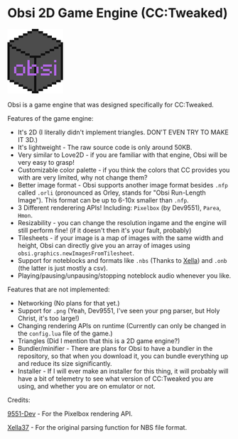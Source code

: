 # Obsi 2D Game Engine (CC:Tweaked)

![Obsi logo](obsi-logo.png)

Obsi is a game engine that was designed specifically for CC:Tweaked.

Features of the game engine:
* It's 2D (I literally didn't implement triangles. DON'T EVEN TRY TO MAKE IT 3D.)
* It's lightweight - The raw source code is only around 50KB.
* Very similar to Love2D - if you are familiar with that engine, Obsi will be very easy to grasp!
* Customizable color palette - if you think the colors that CC provides you with are very limited, why not change them?
* Better image format - Obsi supports another image format besides `.nfp` called `.orli` (pronounced as Orley, stands for "Obsi Run-Length Image"). This format can be up to 6-10x smaller than `.nfp`.
* 3 Different renderering APIs! Including: `Pixelbox` (by Dev9551), `Parea`, `Hmon`.
* Resizability - you can change the resolution ingame and the engine will still perform fine! (if it doesn't then it's your fault, probably)
* Tilesheets - if your image is a map of images with the same width and height, Obsi can directly give you an array of images using `obsi.graphics.newImagesFromTilesheet`.
* Support for noteblocks and formats like `.nbs` (Thanks to [Xella](https://github.com/Xella37/NBS-Tunes-CC)) and `.onb` (the latter is just mostly a csv).
* Playing/pausing/unpausing/stopping noteblock audio whenever you like.


Features that are not implemented:
* Networking (No plans for that yet.)
* Support for `.png` (Yeah, Dev9551, I've seen your png parser, but Holy Christ, it's too large!)
* Changing rendering APIs on runtime (Currently can only be changed in the `config.lua` file of the game.)
* Triangles (Did I mention that this is a 2D game engine?)
* Bundler/minifier - There are plans for Obsi to have a bundler in the repository, so that when you download it, you can bundle everything up and reduce its size significantly.
* Installer - If I will ever make an installer for this thing, it will probably will have a bit of telemetry to see what version of CC:Tweaked you are using, and whether you are on emulator or not.


Credits:

[9551-Dev](https://github.com/9551-Dev) - For the Pixelbox rendering API.

[Xella37](https://github.com/Xella37) - For the original parsing function for NBS file format.